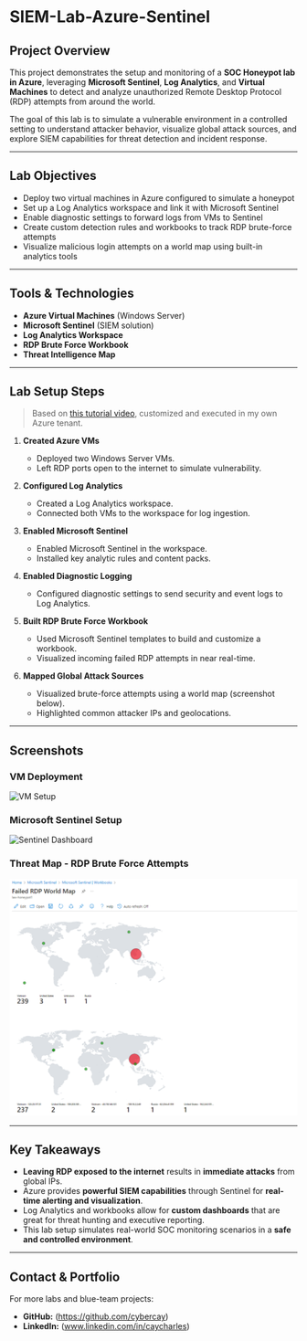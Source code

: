 # SIEM-Lab-Azure-Sentinel

## Project Overview

This project demonstrates the setup and monitoring of a **SOC Honeypot lab in Azure**, leveraging **Microsoft Sentinel**, **Log Analytics**, and **Virtual Machines** to detect and analyze unauthorized Remote Desktop Protocol (RDP) attempts from around the world.

The goal of this lab is to simulate a vulnerable environment in a controlled setting to understand attacker behavior, visualize global attack sources, and explore SIEM capabilities for threat detection and incident response.

---

## Lab Objectives

- Deploy two virtual machines in Azure configured to simulate a honeypot
- Set up a Log Analytics workspace and link it with Microsoft Sentinel
- Enable diagnostic settings to forward logs from VMs to Sentinel
- Create custom detection rules and workbooks to track RDP brute-force attempts
- Visualize malicious login attempts on a world map using built-in analytics tools

---

## Tools & Technologies

- **Azure Virtual Machines** (Windows Server)
- **Microsoft Sentinel** (SIEM solution)
- **Log Analytics Workspace**
- **RDP Brute Force Workbook**
- **Threat Intelligence Map**

---

## Lab Setup Steps

> Based on [this tutorial video](https://youtu.be/g5JL2RIbThM?si=pJrclZgGGXbcFgkS), customized and executed in my own Azure tenant.

1. **Created Azure VMs**
   - Deployed two Windows Server VMs.
   - Left RDP ports open to the internet to simulate vulnerability.

2. **Configured Log Analytics**
   - Created a Log Analytics workspace.
   - Connected both VMs to the workspace for log ingestion.

3. **Enabled Microsoft Sentinel**
   - Enabled Microsoft Sentinel in the workspace.
   - Installed key analytic rules and content packs.

4. **Enabled Diagnostic Logging**
   - Configured diagnostic settings to send security and event logs to Log Analytics.

5. **Built RDP Brute Force Workbook**
   - Used Microsoft Sentinel templates to build and customize a workbook.
   - Visualized incoming failed RDP attempts in near real-time.

6. **Mapped Global Attack Sources**
   - Visualized brute-force attempts using a world map (screenshot below).
   - Highlighted common attacker IPs and geolocations.

---

## Screenshots

### VM Deployment
![VM Setup]()

### Microsoft Sentinel Setup
![Sentinel Dashboard]()

### Threat Map - RDP Brute Force Attempts
![Threat Map](./screenshots/threat_map.png)

---

## Key Takeaways

- **Leaving RDP exposed to the internet** results in **immediate attacks** from global IPs.
- Azure provides **powerful SIEM capabilities** through Sentinel for **real-time alerting and visualization**.
- Log Analytics and workbooks allow for **custom dashboards** that are great for threat hunting and executive reporting.
- This lab setup simulates real-world SOC monitoring scenarios in a **safe and controlled environment**.

---

## Contact & Portfolio

For more labs and blue-team projects:

- **GitHub:** (https://github.com/cybercay)
- **LinkedIn:** (www.linkedin.com/in/caycharles)


